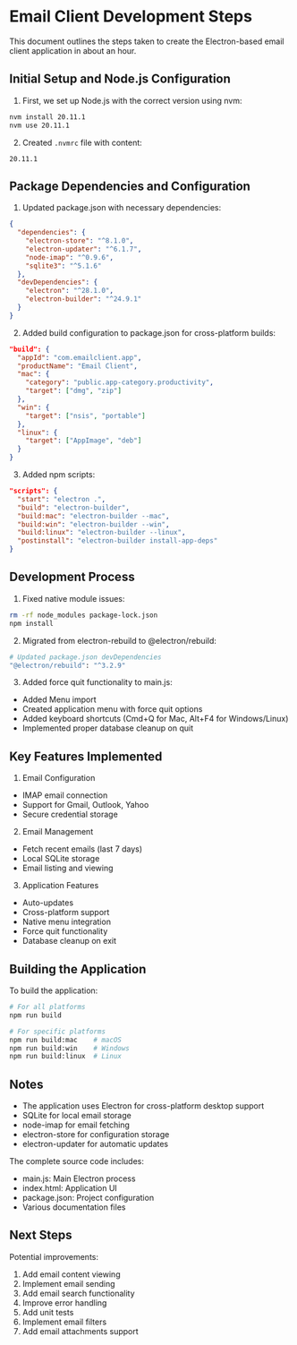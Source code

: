 # Email Client Development Steps

This document outlines the steps taken to create the Electron-based email client application in about an hour.

## Initial Setup and Node.js Configuration

1. First, we set up Node.js with the correct version using nvm:
```bash
nvm install 20.11.1
nvm use 20.11.1
```

2. Created `.nvmrc` file with content:
```
20.11.1
```

## Package Dependencies and Configuration

1. Updated package.json with necessary dependencies:
```json
{
  "dependencies": {
    "electron-store": "^8.1.0",
    "electron-updater": "^6.1.7",
    "node-imap": "^0.9.6",
    "sqlite3": "^5.1.6"
  },
  "devDependencies": {
    "electron": "^28.1.0",
    "electron-builder": "^24.9.1"
  }
}
```

2. Added build configuration to package.json for cross-platform builds:
```json
"build": {
  "appId": "com.emailclient.app",
  "productName": "Email Client",
  "mac": {
    "category": "public.app-category.productivity",
    "target": ["dmg", "zip"]
  },
  "win": {
    "target": ["nsis", "portable"]
  },
  "linux": {
    "target": ["AppImage", "deb"]
  }
}
```

3. Added npm scripts:
```json
"scripts": {
  "start": "electron .",
  "build": "electron-builder",
  "build:mac": "electron-builder --mac",
  "build:win": "electron-builder --win",
  "build:linux": "electron-builder --linux",
  "postinstall": "electron-builder install-app-deps"
}
```

## Development Process

1. Fixed native module issues:
```bash
rm -rf node_modules package-lock.json
npm install
```

2. Migrated from electron-rebuild to @electron/rebuild:
```bash
# Updated package.json devDependencies
"@electron/rebuild": "^3.2.9"
```

3. Added force quit functionality to main.js:
- Added Menu import
- Created application menu with force quit options
- Added keyboard shortcuts (Cmd+Q for Mac, Alt+F4 for Windows/Linux)
- Implemented proper database cleanup on quit

## Key Features Implemented

1. Email Configuration
- IMAP email connection
- Support for Gmail, Outlook, Yahoo
- Secure credential storage

2. Email Management
- Fetch recent emails (last 7 days)
- Local SQLite storage
- Email listing and viewing

3. Application Features
- Auto-updates
- Cross-platform support
- Native menu integration
- Force quit functionality
- Database cleanup on exit

## Building the Application

To build the application:
```bash
# For all platforms
npm run build

# For specific platforms
npm run build:mac    # macOS
npm run build:win    # Windows
npm run build:linux  # Linux
```

## Notes

- The application uses Electron for cross-platform desktop support
- SQLite for local email storage
- node-imap for email fetching
- electron-store for configuration storage
- electron-updater for automatic updates

The complete source code includes:
- main.js: Main Electron process
- index.html: Application UI
- package.json: Project configuration
- Various documentation files

## Next Steps

Potential improvements:
1. Add email content viewing
2. Implement email sending
3. Add email search functionality
4. Improve error handling
5. Add unit tests
6. Implement email filters
7. Add email attachments support 